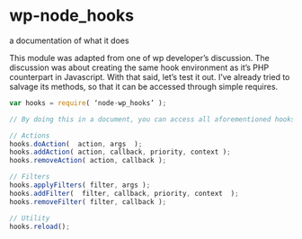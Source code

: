 # wp-node_hooks
a documentation of what it does

This module was adapted from one of wp developer’s discussion. The discussion was about creating the same hook environment as it’s PHP counterpart in Javascript. With that said, let’s test it out. I’ve already tried to salvage its methods, so that it can be accessed through simple requires.

```javascript
var hooks = require( ‘node-wp_hooks’ );

// By doing this in a document, you can access all aforementioned hooks. The following are methods of the object.

// Actions
hooks.doAction(  action, args  );
hooks.addAction( action, callback, priority, context );
hooks.removeAction( action, callback );

// Filters
hooks.applyFilters( filter, args );
hooks.addFilter(  filter, callback, priority, context  );
hooks.removeFilter( filter, callback );

// Utility
hooks.reload();
```
